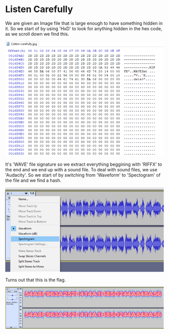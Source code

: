 # Listen Carefully

We are given an Image file that is large enough to have something hidden in it.
So we start of by using 'HxD' to look for anything hidden in the hex code, as we scroll down we find this.

![1](https://github.com/GHAFRI/Writeups/blob/master/Stegnography/Oman%20National%20Cyber%20Security%20CTF%20Quals/Listen%20Carefully/1.PNG)

It's 'WAVE' file signature so we extract everything beggining with 'RIFFX' to the end and we end up with a sound file. To deal with sound files, we use 'Audacity'.
So we start of by switching from 'Waveform' to 'Spectogram' of the file and we find a hash.

![2](https://github.com/GHAFRI/Writeups/blob/master/Stegnography/Oman%20National%20Cyber%20Security%20CTF%20Quals/Listen%20Carefully/2.png)

Turns out that this is the flag.

![3](https://github.com/GHAFRI/Writeups/blob/master/Stegnography/Oman%20National%20Cyber%20Security%20CTF%20Quals/Listen%20Carefully/3.png)








